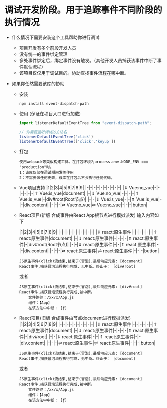 
调试开发阶段。用于追踪事件不同阶段的执行情况
===================

* 什么情况下需要安装这个工具帮助你进行调试
  * 项目开发有多个前段开发人员
  * 没有统一的事件绑定管理
  * 多处事件绑定后，绑定事件没有触发。（其他开发人员捕获该事件中断了事件默认流程）
  * 该项目仅仅用于调试目的。协助查找事件流程在哪中断。
  


* 如果你任然需要该库的协助
  
  * 安装
    ```
    npm install event-dispatch-path
    ```
  * 使用 (保证在项目入口进行加载)
  
    ```typescript
    import listenerDefaultEventTree from "event-dispatch-path";

    // 你需要监听调试的方法名
    listenerDefaultEventTree('click')
    listenerDefaultEventTree(['click','keyup'])
    ```
  * 打包
    ```
    使用webpack等类似构建工具。在打包环境为process.env.NODE_ENV === "production"时。
    1：该库仅仅在调试期间发挥作用
    2：不需要做任何更改，该库在打包后不会执行任何代码。
    ```
  * Vue项目支持
    |1|2|3|4|5|6|7|8|9|
    |-|-|-|-|-|-|-|-|-|-|
    |⇓ Vue:no_vue|-|-|-|-|-|-|⇑ Vue:is_vue|document|
    |-|⇓ Vue:no_vue|-|-|-|-|⇑ Vue:is_vue|-|div#root(Root节点)|
    |-|-|⇓ Vue:is_vue|-|-|⇑ Vue:is_vue|-|-|div.content|
    |-|-|-|⇌ Vue:no_vue|⇌ Vue:no_vue|-|-|-|button|


  * React项目(新版 合成事件由React App根节点进行模拟派发) 输入内容如下
  
  
    |1|2|3|4|5|6|7|8|9|
    |-|-|-|-|-|-|-|-|-|-|
    |⇓ react:原生事件|-|-|-|-|-|-|⇑ react:原生事件|document|
    |-|⇓ react:原生事件|-|-|-|-|⇑ react:原生事件|-|div#root(Root节点)|
    |-|-|⇓ react:原生事件|-|-|⇑ react:原生事件|-|-|div.content|
    |-|-|-|⇌ react:原生事件|⇌ react:原生事件|-|-|-|button|

    ```
    JS原生事件(click)流结束,结束于(冒泡),最后响应元素: [document]
    React事件,捕获冒泡流程执行完成，无中断。终止于： [div#root]
    ```
    或者
    ```
    JS原生事件(click)流结束,结束于(冒泡),最后响应元素: [div#root]
    React事件,捕获冒泡流程执行完成,被中断。            
        文件路径：/xx/x/App.js            
        组件：【App】            
        在该方法中中断： [ƒ]
    ```



  * Raect项目(旧版 合成事件由节点document进行模拟派发) 
     |1|2|3|4|5|6|7|8|9|
    |-|-|-|-|-|-|-|-|-|-|
    |⇓ react:原生事件|-|-|-|-|-|-|⇑ react:原生事件|document|
    |-|⇓ react:原生事件|-|-|-|-|⇑ react:原生事件|-|div#root|
    |-|-|⇓ react:原生事件|-|-|⇑ react:原生事件|-|-|div.content|
    |-|-|-|⇌ react:原生事件|⇌ react:原生事件|-|-|-|button|
    ```
    JS原生事件(click)流结束,结束于(冒泡),最后响应元素: [document]
    React事件,捕获冒泡流程执行完成，无中断。终止于： [document]
    ```
    或者
    ```
    JS原生事件(click)流结束,结束于(冒泡),最后响应元素: [document]
    React事件,捕获冒泡流程执行完成,被中断。            
        文件路径：/xx/x/App.js            
        组件：【App】            
        在该方法中中断： [ƒ]
    ```